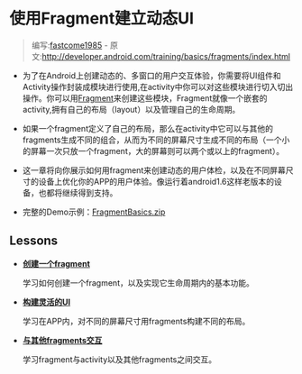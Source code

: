 # 使用Fragment建立动态UI

> 编写:[fastcome1985](https://github.com/fastcome1985) - 原文:<http://developer.android.com/training/basics/fragments/index.html>

* 为了在Android上创建动态的、多窗口的用户交互体验，你需要将UI组件和Activity操作封装成模块进行使用,在activity中你可以对这些模块进行切入切出操作。你可以用[Fragment](http://developer.android.com/intl/zh-cn/reference/android/app/Fragment.html)来创建这些模块，Fragment就像一个嵌套的activity,拥有自己的布局（layout）以及管理自己的生命周期。

* 如果一个fragment定义了自己的布局，那么在activity中它可以与其他的fragments生成不同的组合，从而为不同的屏幕尺寸生成不同的布局（一个小的屏幕一次只放一个fragment，大的屏幕则可以两个或以上的fragment）。

* 这一章将向你展示如何用fragment来创建动态的用户体检，以及在不同屏幕尺寸的设备上优化你的APP的用户体验。像运行着android1.6这样老版本的设备，也都将继续得到支持。

* 完整的Demo示例：[FragmentBasics.zip](http://developer.android.com/shareables/training/FragmentBasics.zip "FragmentBasics.zip")

## Lessons

* [**创建一个fragment**](creating.html)

  学习如何创建一个fragment，以及实现它生命周期内的基本功能。


* [**构建灵活的UI**](fragment-ui.html)

  学习在APP内，对不同的屏幕尺寸用fragments构建不同的布局。


* [**与其他fragments交互**](communicating.html)

  学习fragment与activity以及其他fragments之间交互。

